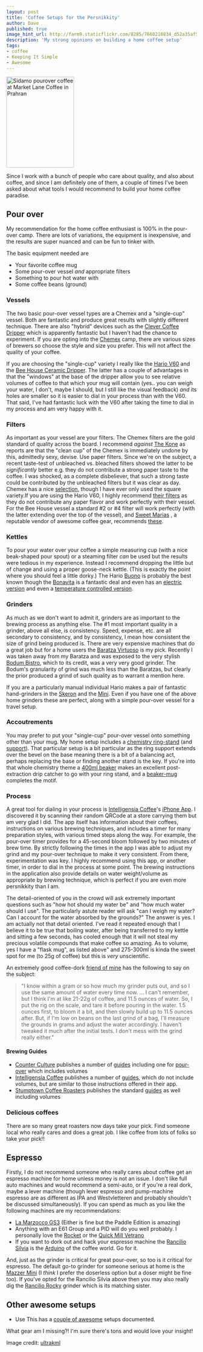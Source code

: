 ```yaml
---
layout: post
title: 'Coffee Setups for the Persnikkity'
author: Dave
published: true
image_hint_url: http://farm9.staticflickr.com/8285/7660210834_d52a35af56_m.jpg
description: 'My strong opinions on building a home coffee setup'
tags:
- coffee
- Keeping It Simple
- Awesome
---
```

<a href="http://www.flickr.com/photos/ultrakml/7660210834/" title="Sidamo pourover coffee at Market Lane Coffee in Prahran by ultrakml, on Flickr">
  <img class="header" src="http://farm9.staticflickr.com/8285/7660210834_d52a35af56_m.jpg" width="179" height="240" alt="Sidamo pourover coffee at Market Lane Coffee in Prahran">
</a>


Since I work with a bunch of people who care about quality, and also about
coffee, and since I am definitely one of them, a couple of times I've been asked
about what tools I would recommend to build your home coffee paradise.

<!-- -**-END-**- -->

## Pour over

My recommendation for the home coffee enthusiast is 100% in the pour-over camp.
There are lots of variations, the equipment is inexpensive, and the results are
super nuanced and can be fun to tinker with.

The basic equipment needed are

* Your favorite coffee mug
* Some pour-over vessel _and_ appropriate filters
* Something to pour hot water with
* Some coffee beans (ground)

### Vessels
The two basic pour-over vessel types are a Chemex and a "single-cup" vessel.
Both are fantastic and produce great results with slightly different technique.
There are also "hybrid" devices such as the [Clever Coffee
Dripper](http://www.sweetmarias.com/clevercoffeedripperpictorial.php) which is
apparently fantastic but I haven't had the chance to experiment.  If you are
opting into the [Chemex](http://www.chemexcoffeemaker.com/) camp, there are
various sizes of brewers so choose the style and size you prefer.  This will not
affect the quality of your coffee.

If you are choosing the "single-cup" variety I really like the [Hario V60](http://www.sweetmarias.com/sweetmarias/coffee-brewers/filtercones/hario-v60-ceramic-drip-cone.html) and the
[Bee House Ceramic
Dripper](http://www.sweetmarias.com/sweetmarias/coffee-brewers/filtercones/beehouse-dripper-large.html).
The latter has a couple of advantages in that the "windows" at the base of the
dripper allow you to see relative volumes of coffee to that which your mug will
contain (yes.. you can weigh your water, I don't, maybe I should, but I still
like the visual feedback) _and_ its holes are smaller so it is easier to dial in
your process than with the V60.  That said, I've had fantastic luck with the V60
after taking the time to dial in my process and am very happy with it.

### Filters
As important as your vessel are your filters.  The Chemex filters are the gold
standard of quality across the board.  I recommend _against_ [The
Kone](http://ablebrewing.com/products/kone-coffee-filter) as reports are that
the "clean cup" of the Chemex is immediately undone by this, admittedly sexy,
devise.  Use paper filters.  Since we're on the subject, a recent taste-test of
unbleached vs. bleached filters showed the latter to be _significantly_ better
e.g. they do not contribute a strong paper taste to the coffee.  I was shocked,
as a complete disbeliever, that such a strong taste could be contributed by the
unbleached filters but it was clear as day.  Chemex has a nice
[selection](http://www.chemexcoffeemaker.com/products/filters.html), though I 
have ever only used the square variety.If you are using the Hario V60, I
highly recommend [their filters](http://www.sweetmarias.com/sweetmarias/hario-v-shaped-filters-pack-of-40.html)
as they do not contribute any paper flavor and work perfectly with their vessel.
For the Bee House vessel a standard #2 or #4 filter will work perfectly (with
the latter extending over the top of the vessel), and [Sweet Marias](http://www.sweetmarias.com)
, a reputable vendor of awesome coffee gear, recommends [these](http://www.sweetmarias.com/sweetmarias/coffee-brewers/filters/filtropa-4-filters-white.html).

### Kettles
To pour your water over your coffee a simple measuring cup (with a nice
beak-shaped pour spout) or a steaming filter _can_ be used but the results were
tedious in my experience.  Instead I recommend dropping the little but of change
and using a proper goose-neck kettle.  (This is exactly the point where you
should feel a little dorky.)  The Hario
[Buono](http://www.amazon.com/Hario-VKB-120HSV-Buono-Drip-Kettle/dp/B000IGOXLS/ref=sr_1_2?ie=UTF8&qid=1352914801&sr=8-2)
is probably the best known though the
[Bonavita](http://www.amazon.com/Bonavita-BV3825ST-1-Liter-Stovetop-Kettle/dp/B005YR0IBU/ref=sr_1_2?s=home-garden&ie=UTF8&qid=1352914967&sr=1-2)
is a fantastic deal and even has an [electric version](http://www.amazon.com/Bonavita-1-0L-Electric-Kettle-BV3825B/dp/B005YR0GDA/ref=sr_1_1?s=home-garden&ie=UTF8&qid=1356474791&sr=1-1)
and even a [temperature controlled version](http://www.amazon.com/Bonavita-Variable-Temperature-Electric-Gooseneck/dp/B005YR0F40/ref=sr_1_2?s=home-garden&ie=UTF8&qid=1356474791&sr=1-2).

### Grinders

As much as we don't want to admit it, grinders are as important to the brewing
process as anything else.  The #1 most important quality in a grinder, above all
else, is consistency.  Speed, expense, etc. are all secondary to consistency,
and by consistency, I mean how consistent the size of grind being produced is.
There are very expensive machines that do a great job but for a home users the
[Baratza Virtuoso](http://www.amazon.com/Baratza-Virtuoso-Coffee-Grinder-586/dp/B006MLQHRG/ref=sr_1_3?s=home-garden&ie=UTF8&qid=1352914994&sr=1-3)
is my pick.  Recently I was taken away from my Baratza and was exposed to the
very stylish [Bodum Bistro](http://www.amazon.com/Bodum-Bistro-Electric-Coffee-Grinder/dp/B0043095WW),
which to its credit, was a very very good grinder.  The Bodum's granularity of
grind was much less than the Baratzas, but clearly the prior produced a grind of
such quality as to warrant a mention here.

If you are a particularly manual individual Hario makes a pair of fantastic
hand-grinders in the
[Skeron](http://www.amazon.com/Hario-Coffee-Hand-Grinder-Skerton/dp/B001802PIQ)
and the
[Mini](http://www.amazon.com/Hario-MSS-1B-Mini-Coffee-Grinder/dp/B001804CLY/ref=pd_sbs_k_2).
Even if you have one of the above home grinders these are perfect, along with a
simple pour-over vessel for a travel setup.

### Accoutrements

You may prefer to put your "single-cup" pour-over vessel onto something other
than your mug.  My home setup includes a [chemistry
ring-stand](http://www.hometrainingtools.com/ring-stand-4x6-base-18-rod/p/CE-STAND2/) 
(and [support](http://www.hometrainingtools.com/ring-support-4-diameter/p/CE-RING4/)).
That particular setup is a bit particular as the ring support extends over the
bevel on the base meaning there is a bit of a balancing act, perhaps replacing
the base or finding another stand is the key.  If you're into that whole
chemistry theme a [400ml beaker](http://www.hometrainingtools.com/beaker-glass-400-ml/p/CE-BEI0400/)
makes an excellent post-extraction drip catcher to go with your ring stand,
and a [beaker-mug](http://www.hometrainingtools.com/glass-beaker-mug-400-ml/p/CE-BMUG400/)
completes the motif.

### Process

A great tool for dialing in your process is [Intelligensia Coffee](http://www.intelligentsiacoffee.com/)'s
[iPhone App](https://itunes.apple.com/us/app/intelligentsia-coffee/id404497566?mt=8).
I discovered it by scanning their random QRCode at a store carrying them but am
very glad I did.  The app itself has information about their coffees,
instructions on various brewing techniques, and includes a timer for many
preparation styles, with various timed steps along the way.  For example, the
pour-over timer provides for a 45-second bloom followed by two minutes of brew
time.  By strictly following the times in the app I was able to adjust my grind
and my pour-over technique to make it very consistent.  From there,
experimentation was key.  I highly recommend using this app, or another timer,
in order to dial in the process at some point.  The brewing instructions in the
application also provide details on water weight/volume as appropriate by
brewing technique, which is perfect if you are even more persnikkity than I am.

The detail-oriented of you in the crowd will ask extremely important questions
such as "how hot should my water be" and "how much water should I use".  The
particularly astute reader will ask "can I weigh my water?  Can I account for
the water absorbed by the grounds?"  The answer is yes.  I am actually not that
detail oriented.  I've read it repeated enough that I believe it to be true that
boiling water, after being transferred to my kettle and sitting a few seconds,
has cooled enough that it will not steal my precious volatile compounds that
make coffee so amazing.  As to volume, yes I have a "flask mug", as listed
above" and 275-300ml is kinda the sweet spot for me (to 25g of coffee) but this
is _very_ unscientific.

An extremely good coffee-dork [friend of mine](http://chadblack.net/) has the
following to say on the subject:

> "I know within a gram or so how much my grinder puts out, and so I use the same
> amount of water every time now. ... I can't remember, but I think I'm at like
> 21-22g of coffee, and 11.5 ounces of water.  So, I put the rig on the scale, and
> tare it before pouring in the water. 1.5 ounces first, to bloom it a bit, and
> then slowly build up to 11.5 ounces after.  But, if I'm low on beans on the last
> grind of a bag, I'll measure the grounds in grams and adjust the water
> accordingly.  I haven't tweaked it much after the initial tests. I don't mess
> with the grind really either."

#### Brewing Guides

* [Counter Culture](http://counterculturecoffee.com/) publishes a number of
  [guides](http://counterculturecoffee.com/education/brewing-guide) including
  one for [pour-over](http://counterculturecoffee.com/docs/brewing-guide/CCC_Manual_Drip_Brew_Program.pdf)
  which includes volumes
* [Intelligensia Coffee](http://www.intelligentsiacoffee.com/) publishes a number of
  [guides](http://www.intelligentsiacoffee.com/brewing-guides), which do not
  include volumes, but are similar to those instructions offered in their app.
* [Stumptown Coffee Roasters](http://stumptowncoffee.com) publishes the standard
  [guides](http://stumptowncoffee.com/brew-guides/) as well including volumes

### Delicious coffees

There are so many great roasters now days take your pick.  Find someone local
who really cares and does a great job.  I like coffee from lots of folks so take
your pick!!

## Espresso

Firstly, I do not recommend someone who really cares about coffee get an
espresso machine for home unless money is not an issue.  I don't like full auto
machines and would recommend a semi-auto, or if you're a real dork, maybe a
lever machine (though lever espresso and pump-machine espresso are as different
as IPA and Westvletteren and probably shouldn't be discussed simultaneously).
If you can spend as much as you like the following machines are my
recommendations:

* [La Marzocco GS3](http://www.lamarzocco.com/index.php?lang=en&Itemid=484) (Either is fine but the Paddle Edition is amazing)
* Anything with an E61 Group and a PID will do you well probably.  I personally
  love the [Rocket](http://www.rocket-espresso.it/domestic/) or the [Quick Mill
  Vetrano](http://www.quickmill.it/MyIndex.php?Lang=ENG&Menu=Prodotto&id_prod=75)
* If you want to dork out and hack your espresso machine the [Rancilio Silvia]() is
  the [Arduino]() of the coffee world.  Go for it.

And, just as the grinder is critical for great pour-over, so too is it critical
for espresso.  The default go-to grinder for someone serious at home is the
[Mazzer Mini](http://www.chriscoffee.com/products/home/grinders/mazzer_mini_electronic_espresso_grinder)
(I _think_ I prefer the doserless option but a doser might be fine too).  If
you've opted for the Rancilio Silvia above then you may also really dig the
[Rancilio Rocky](http://www.wholelattelove.com/Rancilio/rockyracilio.cfm)
grinder which is its matching sister.

## Other awesome setups

* Use This has a [couple of awesome](http://usesthis.com/interviews/coffee/)
  setups documented.

What gear am I missing?!  I'm sure there's tons and would love your insight!

Image credit: [ultrakml](http://www.flickr.com/photos/ultrakml/7660210834/)
